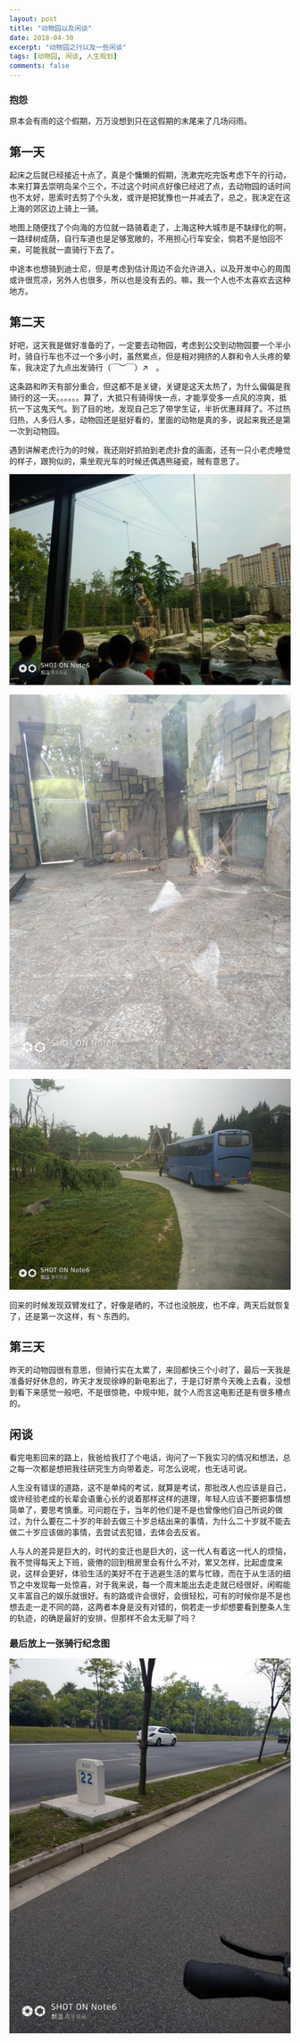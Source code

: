 ```yaml
---
layout: post
title: "动物园以及闲谈"
date: 2018-04-30
excerpt: "动物园之行以及一些闲谈"
tags: [动物园, 闲谈, 人生规划]
comments: false
---
```

### 抱怨
原本会有雨的这个假期，万万没想到只在这假期的末尾来了几场闷雨。

## 第一天

起床之后就已经接近十点了，真是个慵懒的假期，洗漱完吃完饭考虑下午的行动，本来打算去崇明岛呆个三个，不过这个时间点好像已经迟了点，去动物园的话时间也不太好，思索时去剪了个头发，或许是把犹豫也一并减去了，总之，我决定在这上海的郊区边上骑上一骑。

地图上随便找了个向海的方位就一路骑着走了，上海这种大城市是不缺绿化的啊，一路绿树成荫，自行车道也是足够宽敞的，不用担心行车安全，倘若不是怕回不来，可能我就一直骑行下去了。

中途本也想骑到迪士尼，但是考虑到估计周边不会允许进入，以及开发中心的周围或许很荒凉，另外人也很多，所以也是没有去的。嘛，我一个人也不太喜欢去这种地方。

## 第二天

好吧，这天我是做好准备的了，一定要去动物园，考虑到公交到动物园要一个半小时，骑自行车也不过一个多小时，虽然累点，但是相对拥挤的人群和令人头疼的晕车，我决定了九点出发骑行（￣︶￣）↗　。

这条路和昨天有部分重合，但这都不是关键，关键是这天太热了，为什么偏偏是我骑行的这一天。。。。。。算了，大抵只有骑得快一点，才能享受多一点风的凉爽，抵抗一下这鬼天气。到了目的地，发现自己忘了带学生证，半折优惠拜拜了。不过热归热，人多归人多，动物园还是挺好看的，里面的动物是真的多，说起来我还是第一次到动物园。

遇到讲解老虎行为的时候，我还刚好抓拍到老虎扑食的画面，还有一只小老虎睡觉的样子，跟狗似的，乘坐观光车的时候还偶遇熊碰瓷，贼有意思了。

![1](https://raw.githubusercontent.com/Neocou/neocou.github.io/master/images/2/1.jpg)

![2](https://raw.githubusercontent.com/Neocou/neocou.github.io/master/images/2/2.jpg)

![3](https://raw.githubusercontent.com/Neocou/neocou.github.io/master/images/2/3.jpg)


回来的时候发现双臂发红了，好像是晒的，不过也没脱皮，也不痒，两天后就恢复了，还是第一次这样，有丶东西的。

## 第三天
昨天的动物园很有意思，但骑行实在太累了，来回都快三个小时了，最后一天我是准备好好休息的，昨天才发现徐峥的新电影出了，于是订好票今天晚上去看，没想到看下来感觉一般吧，不是很惊艳，中规中矩，就个人而言这电影还是有很多槽点的。

## 闲谈
看完电影回来的路上，我爸给我打了个电话，询问了一下我实习的情况和想法，总之每一次都是想把我往研究生方向带着走，可怎么说呢，也无话可说。

人生没有错误的道路，这不是单纯的考试，就算是考试，那批改人也应该是自己，或许经验老成的长辈会语重心长的说着那样这样的道理，年轻人应该不要把事情想简单了，要思考慎重。可问题在于，当年的他们是不是也曾像他们自己所说的做过，为什么要在二十岁的年龄去做三十岁总结出来的事情，为什么二十岁就不能去做二十岁应该做的事情，去尝试去犯错，去体会去反省。

人与人的差异是巨大的，时代的变迁也是巨大的，这一代人有着这一代人的烦恼，我不觉得每天上下班，疲倦的回到租房里会有什么不对，累又怎样，比起虚度来说，这样会更好，体验生活的美好不在于逃避生活的累与忙碌，而在于从生活的细节之中发现每一处惊喜，对于我来说，每一个周末能出去走走就已经很好，闲暇能又丰富自己的娱乐就很好。有的路或许会很好，会很轻松，可有的时候你是不是也想去走一走不同的路，这两者本身是没有对错的，倘若走一步却想要看到整条人生的轨迹，的确是最好的安排，但那样不会太无聊了吗？

### 最后放上一张骑行纪念图
![4](https://raw.githubusercontent.com/Neocou/neocou.github.io/master/images/2/4.jpg)
